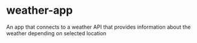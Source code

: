 # weather-app
An app that connects to a weather API that provides information about the weather depending on selected location
